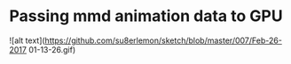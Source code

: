 # Passing mmd animation data to GPU
![alt text](https://github.com/su8erlemon/sketch/blob/master/007/Feb-26-2017 01-13-26.gif)